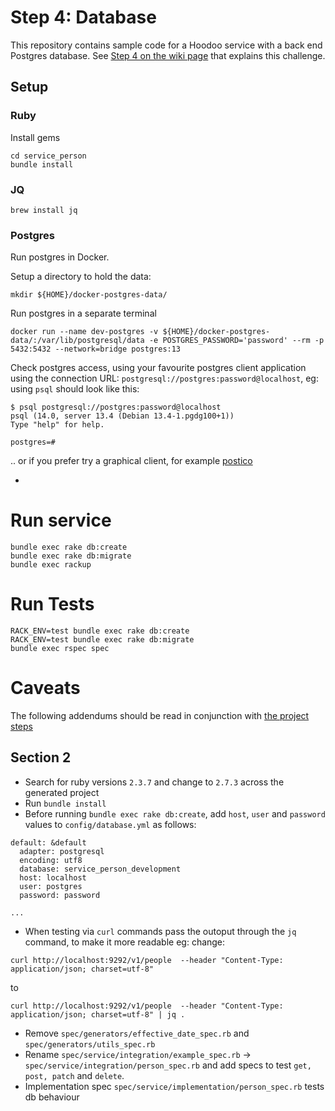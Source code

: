# Step 4: Database

This repository contains sample code for a Hoodoo service with a back end Postgres database. See [Step 4 on the wiki page](https://loyaltynz.atlassian.net/wiki/spaces/FT/pages/1630601431/Hoodoo+sample+app+challenge#Step-4.-Database-access) that explains this challenge.


## Setup

### Ruby

Install gems

```
cd service_person
bundle install
```


### JQ

`brew install jq`

### Postgres

Run postgres in Docker.

Setup a directory to hold the data:

```
mkdir ${HOME}/docker-postgres-data/
```

Run postgres in a separate terminal

```
docker run --name dev-postgres -v ${HOME}/docker-postgres-data/:/var/lib/postgresql/data -e POSTGRES_PASSWORD='password' --rm -p 5432:5432 --network=bridge postgres:13
```

Check postgres access, using your favourite postgres client application using the connection URL: `postgresql://postgres:password@localhost`, eg: using `psql` should look like this:

```
$ psql postgresql://postgres:password@localhost
psql (14.0, server 13.4 (Debian 13.4-1.pgdg100+1))
Type "help" for help.

postgres=#
```

.. or if you prefer try a graphical client, for example [postico](https://eggerapps.at/postico/)

-

# Run service

```
bundle exec rake db:create
bundle exec rake db:migrate
bundle exec rackup
```

# Run Tests

```
RACK_ENV=test bundle exec rake db:create
RACK_ENV=test bundle exec rake db:migrate
bundle exec rspec spec
```


# Caveats

The following addendums should be read in conjunction with [the project steps](http://loyaltynz.github.io/hoodoo/guides_0300_active_record.html)

## Section 2

- Search for ruby versions `2.3.7` and change to  `2.7.3` across the generated project
- Run `bundle install`
- Before running `bundle exec rake db:create`, add `host`, `user` and `password` values to `config/database.yml` as follows:

```
default: &default
  adapter: postgresql
  encoding: utf8
  database: service_person_development
  host: localhost
  user: postgres
  password: password

...
```
- When testing via `curl` commands pass the outoput through the `jq` command, to make it more readable eg: change:
```
curl http://localhost:9292/v1/people  --header "Content-Type: application/json; charset=utf-8"
```
to
```
curl http://localhost:9292/v1/people  --header "Content-Type: application/json; charset=utf-8" | jq .
```
- Remove `spec/generators/effective_date_spec.rb` and `spec/generators/utils_spec.rb`
- Rename `spec/service/integration/example_spec.rb` -> `spec/service/integration/person_spec.rb` and add specs to test `get, post, patch` and `delete`.
- Implementation spec `spec/service/implementation/person_spec.rb` tests db behaviour

